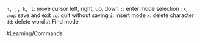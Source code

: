 `h, j, k, l`: move cursor left, right, up, down
`:`: enter mode selection
`:x`, `:wq`: save and exit
`:q`: quit without saving
`i`: insert mode
`x`: delete character
`dd`: delete word
`/`: Find mode

#Learning/Commands 